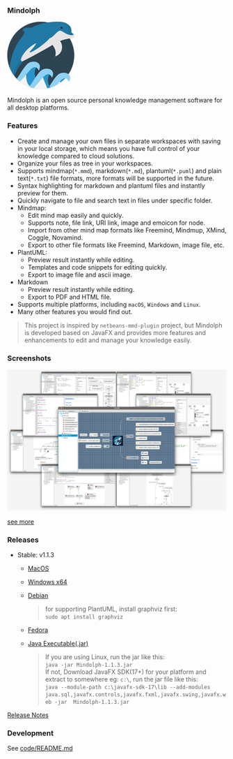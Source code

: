 ### Mindolph

![](./DemoWorkspace/app_30.png)

Mindolph is an open source personal knowledge management software for all desktop platforms. 


### Features
* Create and manage your own files in separate workspaces with saving in your local storage, which means you have full control of your knowledge compared to cloud solutions.
* Organize your files as tree in your workspaces.
* Supports mindmap(`*.mmd`), markdown(`*.md`), plantuml(`*.puml`) and plain text(`*.txt`) file formats, more formats will be supported in the future.
* Syntax highlighting for markdown and plantuml files and instantly preview for them.
* Quickly navigate to file and search text in files under specific folder.
* Mindmap:
	* Edit mind map easily and quickly.
	* Supports note, file link, URI link, image and emoicon for node.
	* Import from other mind map formats like Freemind, Mindmup, XMind, Coggle, Novamind.
	* Export to other file formats like Freemind, Markdown, image file, etc.
* PlantUML:
	* Preview result instantly while editing.
	* Templates and code snippets for editing quickly.
	* Export to image file and ascii image.
* Markdown
	* Preview result instantly while editing.
	* Export to PDF and HTML file.
* Supports multiple platforms, including `macOS`, `Windows` and `Linux`.
* Many other features you would find out.

> This project is inspired by `netbeans-mmd-plugin` project, but Mindolph is developed based on JavaFX and provides more features and enhancements to edit and manage your knowledge easily.


### Screenshots
![](docs/main.png)

[see more](docs/screenshots.md)


### Releases

* Stable: v1.1.3

	* [MacOS](https://github.com/mindolph/Mindolph/releases/download/1.1.3-stable/Mindolph-1.1.3.dmg)
	
	* [Windows x64](https://github.com/mindolph/Mindolph/releases/download/1.1.3-stable/Mindolph-1.1.3.msi)
	
	* [Debian](https://github.com/mindolph/Mindolph/releases/download/1.1.3-stable/Mindolph-1.1.3.deb)
	
		> for supporting PlantUML, install graphviz first:  
		> `sudo apt install graphviz`
	
	* [Fedora](https://github.com/mindolph/Mindolph/releases/download/1.1.3-stable/Mindolph-1.1.3.rpm)
	
	* [Java Executable(.jar)](https://github.com/mindolph/Mindolph/releases/download/1.1.3-stable/Mindolph-1.1.3.jar)
	
		> If you are using Linux, run the jar like this:  
		> `java -jar Mindolph-1.1.3.jar`  
		> If not, Download JavaFX SDK(17+) for your platform and extract to somewhere eg: `c:\`, run the jar file like this:   
		> `java --module-path c:\javafx-sdk-17\lib --add-modules 
		> java.sql,javafx.controls,javafx.fxml,javafx.swing,javafx.web -jar 
		> Mindolph-1.1.3.jar`



[Release Notes](docs/release_notes.md)


### Development

See [code/README.md](code/README.md)
